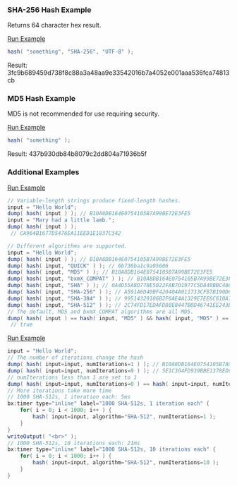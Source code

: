 ### SHA-256 Hash Example

Returns 64 character hex result.

<a href="https://try.boxlang.io/?code=eJzLSCzO0FBQKs7PTS3JyMxLV9JRUAr2cNQ1MjUDMUND3HQtlBQ0rbkAAfEKpw%3D%3D" target="_blank">Run Example</a>

```java
hash( "something", "SHA-256", "UTF-8" );

```

Result: 3fc9b689459d738f8c88a3a48aa9e33542016b7a4052e001aaa536fca74813cb

### MD5 Hash Example

MD5 is not recommended for use requiring security.

<a href="https://try.boxlang.io/?code=eJzLSCzO0FBQKs7PTS3JyMxLV1LQtOYCAE8ZBo0%3D" target="_blank">Run Example</a>

```java
hash( "something" );

```

Result: 437b930db84b8079c2dd804a71936b5f

### Additional Examples

<a href="https://try.boxlang.io/?code=eJx1zLsOgjAYQOGdp%2FjDBIOUQqEQ4sClxsVV52IrNCmXlJLo24sa4%2BR8Tj6E4MyN4q2WOy3HzvawWKPGboHZTGK9SripuxTf2POll0vgqHFeLezBPUqtJ7hMRgu3cMQ6zN578uCz%2BOAXgBBUOCyzpsIpYSFNCA6TipZ5XjEasfjAkp944uaxEQI4aGWtlqD50AZ%2FdefF12Wekk2ntEkITVmJMWMNZjiLaR2TyHkC1LhEYQ%3D%3D" target="_blank">Run Example</a>

```java
// Variable-length strings produce fixed-length hashes.
input = "Hello World";
dump( hash( input ) ); // B10A8DB164E0754105B7A99BE72E3FE5
input = "Mary had a little lamb.";
dump( hash( input ) );
 // CA964B1677D5476EA11EED1E1837C342

```



```java
// Different algorithms are supported.
input = "Hello World";
dump( hash( input ) ); // B10A8DB164E0754105B7A99BE72E3FE5
dump( hash( input, "QUICK" ) ); // 6b736ba1c9a95606
dump( hash( input, "MD5" ) ); // B10A8DB164E0754105B7A99BE72E3FE5
dump( hash( input, "bxmX_COMPAT" ) ); // B10A8DB164E0754105B7A99BE72E3FE5
dump( hash( input, "SHA" ) ); // 0A4D55A8D778E5022FAB701977C5D840BBC486D0
dump( hash( input, "SHA-256" ) ); // A591A6D40BF420404A011733CFB7B190D62C65BF0BCDA32B57B277D9AD9F146E
dump( hash( input, "SHA-384" ) ); // 99514329186B2F6AE4A1329E7EE6C610A729636335174AC6B740F9028396FCC803D0E93863A7C3D90F86BEEE782F4F3F
dump( hash( input, "SHA-512" ) ); // 2C74FD17EDAFD80E8447B0D46741EE243B7EB74DD2149A0AB1B9246FB30382F27E853D8585719E0E67CBDA0DAA8F51671064615D645AE27ACB15BFB1447F459B
// The default, MD5 and bxmX_COMPAT algorithms are all MD5.
dump( hash( input ) == hash( input, "MD5" ) && hash( input, "MD5" ) == hash( input, "bxmX_COMPAT" ) );
 // true

```


<a href="https://try.boxlang.io/?code=eJy1kVFPwjAQx5%2FZp7j0CQKGdmOMMWqySQ0%2BGB808bmDwhq7jXRd1Bi%2Bu900C0YS4cGX9tL73%2F%2Fud5XFvjZAAa2EUiU8l1ptUOSMx%2FCUCSjqPBUayi1IIzQ3siwqWGe82AkwNp%2FxKnM2db7vt2EfZGNH23PUVN91ZZTAAAYRWOeE4Hi2TMh0wnDgTwj2kyAOw4QFLvNumX%2BuY9g5%2BozceHhyuwy9MEkY8YIZW4ZBwNx46U4Tv%2BH5UQtKVJVF4AUQ4FpAJQyYEsi5vbHtTekl1EbXopnjvrTtjtZp%2BIuAvHk0Mm8VBGMMj6v4yiduNbIDdmoQfJ3Nwc8rJ32bN3oN5n0vKJKFkoVAoHgqFEV%2FWCD4cHrbUtvR7d%2FjyF6Ltq2NhkM7sk33TrBxtSu1NFlO0bc5OgEcOb2Dc3BerVI81MZW9gEtUn2NmtwJQHy8jy9El1zM%2BMvlPylxh%2FkJW0D9hg%3D%3D" target="_blank">Run Example</a>

```java
input = "Hello World";
// The number of iterations change the hash
dump( hash( input=input, numIterations=1 ) ); // B10A8DB164E0754105B7A99BE72E3FE5
dump( hash( input=input, numIterations=9 ) ); // 5E1C304FD939BBE1378ED977E2AD26B5
// numIterations less than 1 are set to 1
dump( hash( input=input, numIterations=0 ) == hash( input=input, numIterations=1 ) ); // true
// More iterations take more time
// 1000 SHA-512s, 1 iteration each: 5ms
bx:timer type="inline" label="1000 SHA-512s, 1 iteration each" {
	for( i = 0; i < 1000; i++ ) {
		hash( input=input, algorithm="SHA-512", numIterations=1 );
	}
}
writeOutput( "<br>" );
// 1000 SHA-512s, 10 iterations each: 21ms
bx:timer type="inline" label="1000 SHA-512s, 10 iterations each" {
	for( i = 0; i < 1000; i++ ) {
		hash( input=input, algorithm="SHA-512", numIterations=10 );
	}
}

```



